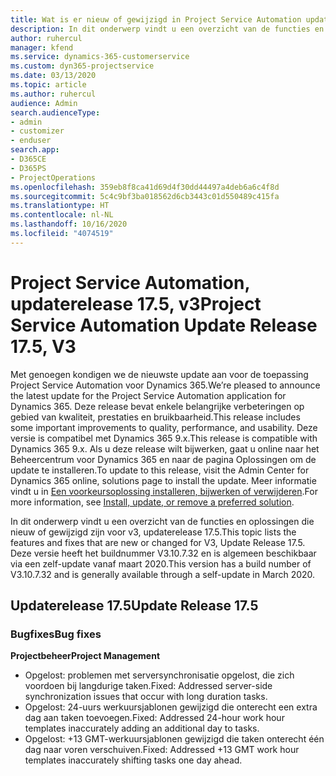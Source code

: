 ```yaml
---
title: Wat is er nieuw of gewijzigd in Project Service Automation updaterelease 17.5, Hotfix, v3
description: In dit onderwerp vindt u een overzicht van de functies en oplossingen die beschikbaar zijn voor Project Service Automation updaterelease 17.5, v3.
author: ruhercul
manager: kfend
ms.service: dynamics-365-customerservice
ms.custom: dyn365-projectservice
ms.date: 03/13/2020
ms.topic: article
ms.author: ruhercul
audience: Admin
search.audienceType:
- admin
- customizer
- enduser
search.app:
- D365CE
- D365PS
- ProjectOperations
ms.openlocfilehash: 359eb8f8ca41d69d4f30dd44497a4deb6a6c4f8d
ms.sourcegitcommit: 5c4c9bf3ba018562d6cb3443c01d550489c415fa
ms.translationtype: HT
ms.contentlocale: nl-NL
ms.lasthandoff: 10/16/2020
ms.locfileid: "4074519"
---
```

# <a name="project-service-automation-update-release-175-v3"></a><span data-ttu-id="3f64d-103">Project Service Automation, updaterelease 17.5, v3</span><span class="sxs-lookup"><span data-stu-id="3f64d-103">Project Service Automation Update Release 17.5, V3</span></span>

<span data-ttu-id="3f64d-104">Met genoegen kondigen we de nieuwste update aan voor de toepassing Project Service Automation voor Dynamics 365.</span><span class="sxs-lookup"><span data-stu-id="3f64d-104">We’re pleased to announce the latest update for the Project Service Automation application for Dynamics 365.</span></span> <span data-ttu-id="3f64d-105">Deze release bevat enkele belangrijke verbeteringen op gebied van kwaliteit, prestaties en bruikbaarheid.</span><span class="sxs-lookup"><span data-stu-id="3f64d-105">This release includes some important improvements to quality, performance, and usability.</span></span>  <span data-ttu-id="3f64d-106">Deze versie is compatibel met Dynamics 365 9.x.</span><span class="sxs-lookup"><span data-stu-id="3f64d-106">This release is compatible with Dynamics 365 9.x.</span></span> <span data-ttu-id="3f64d-107">Als u deze release wilt bijwerken, gaat u online naar het Beheercentrum voor Dynamics 365 en naar de pagina Oplossingen om de update te installeren.</span><span class="sxs-lookup"><span data-stu-id="3f64d-107">To update to this release, visit the Admin Center for Dynamics 365 online, solutions page to install the update.</span></span> <span data-ttu-id="3f64d-108">Meer informatie vindt u in [Een voorkeursoplossing installeren, bijwerken of verwijderen](https://docs.microsoft.com/power-platform/admin/install-remove-preferred-solution).</span><span class="sxs-lookup"><span data-stu-id="3f64d-108">For more information, see [Install, update, or remove a preferred solution](https://docs.microsoft.com/power-platform/admin/install-remove-preferred-solution).</span></span>

<span data-ttu-id="3f64d-109">In dit onderwerp vindt u een overzicht van de functies en oplossingen die nieuw of gewijzigd zijn voor v3, updaterelease 17.5.</span><span class="sxs-lookup"><span data-stu-id="3f64d-109">This topic lists the features and fixes that are new or changed for V3, Update Release 17.5.</span></span> <span data-ttu-id="3f64d-110">Deze versie heeft het buildnummer V3.10.7.32 en is algemeen beschikbaar via een zelf-update vanaf maart 2020.</span><span class="sxs-lookup"><span data-stu-id="3f64d-110">This version has a build number of V3.10.7.32 and is generally available through a self-update in March 2020.</span></span>


## <a name="update-release-175"></a><span data-ttu-id="3f64d-111">Updaterelease 17.5</span><span class="sxs-lookup"><span data-stu-id="3f64d-111">Update Release 17.5</span></span>

### <a name="bug-fixes"></a><span data-ttu-id="3f64d-112">Bugfixes</span><span class="sxs-lookup"><span data-stu-id="3f64d-112">Bug fixes</span></span>


<span data-ttu-id="3f64d-113">**Projectbeheer**</span><span class="sxs-lookup"><span data-stu-id="3f64d-113">**Project Management**</span></span>

- <span data-ttu-id="3f64d-114">Opgelost: problemen met serversynchronisatie opgelost, die zich voordoen bij langdurige taken.</span><span class="sxs-lookup"><span data-stu-id="3f64d-114">Fixed: Addressed server-side synchronization issues that occur with long duration tasks.</span></span>
- <span data-ttu-id="3f64d-115">Opgelost: 24-uurs werkuursjablonen gewijzigd die onterecht een extra dag aan taken toevoegen.</span><span class="sxs-lookup"><span data-stu-id="3f64d-115">Fixed: Addressed 24-hour work hour templates inaccurately adding an additional day to tasks.</span></span>
- <span data-ttu-id="3f64d-116">Opgelost: +13 GMT-werkuursjablonen gewijzigd die taken onterecht één dag naar voren verschuiven.</span><span class="sxs-lookup"><span data-stu-id="3f64d-116">Fixed: Addressed +13 GMT work hour templates inaccurately shifting tasks one day ahead.</span></span>

